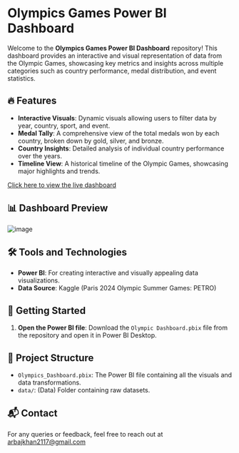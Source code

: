 # Olympics Games Power BI Dashboard

Welcome to the **Olympics Games Power BI Dashboard** repository! This dashboard provides an interactive and visual representation of data from the Olympic Games, showcasing key metrics and insights across multiple categories such as country performance, medal distribution, and event statistics.

## 🔥 Features

- **Interactive Visuals**: Dynamic visuals allowing users to filter data by year, country, sport, and event.
- **Medal Tally**: A comprehensive view of the total medals won by each country, broken down by gold, silver, and bronze.
- **Country Insights**: Detailed analysis of individual country performance over the years.
- **Timeline View**: A historical timeline of the Olympic Games, showcasing major highlights and trends.


[Click here to view the live dashboard](https://app.powerbi.com/groups/me/reports/1f7aa4c9-c6b6-4771-aba6-69e223907ade/1cf84399aae79b86e7e2?experience=power-bi)

## 📊 Dashboard Preview

![image](https://github.com/user-attachments/assets/28d517b2-7801-4d84-ae38-dd0168e097eb)


## 🛠️ Tools and Technologies

- **Power BI**: For creating interactive and visually appealing data visualizations.
- **Data Source**: Kaggle (Paris 2024 Olympic Summer Games: PETRO)

## 🚀 Getting Started

1. **Open the Power BI file**:
   Download the `Olympic Dashboard.pbix` file from the repository and open it in Power BI Desktop.

## 📄 Project Structure

- `Olympics_Dashboard.pbix`: The Power BI file containing all the visuals and data transformations.
- `data/`: (Data) Folder containing raw datasets.

## 📬 Contact

For any queries or feedback, feel free to reach out at arbajkhan2117@gmail.com

